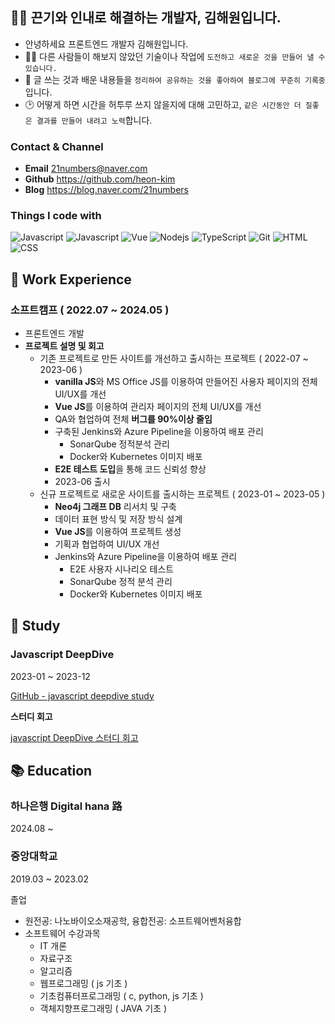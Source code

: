 ## 👋🏻 끈기와 인내로 해결하는 개발자, 김해원입니다.

- 안녕하세요 프론트엔드 개발자 김해원입니다.
- 🏃🏻 다른 사람들이 해보지 않았던 기술이나 작업에 `도전하고 새로운 것을 만들어 낼 수 있습니다.`
- 📝 글 쓰는 것과 배운 내용들을 `정리하여 공유하는 것을 좋아하여 블로그에 꾸준히 기록중`입니다.
- 🕑 어떻게 하면 시간을 허투루 쓰지 않을지에 대해 고민하고, `같은 시간동안 더 질좋은 결과를 만들어 내려고 노력`합니다.

### Contact & Channel

- **Email** 21numbers@naver.com
- **Github** https://github.com/heon-kim
- **Blog** https://blog.naver.com/21numbers

### Things I code with
<p>
  <img alt="Javascript" src="https://img.shields.io/badge/-Javascript-F7DF1E?style=flat-square&logo=javascript&logoColor=white" />
  <img alt="Javascript" src="https://img.shields.io/badge/-Tailwind_CSS-38B2AC?style=flat-square&logo=tailwind-css&logoColor=white" />
  <img alt="Vue" src="https://img.shields.io/badge/-Vue.js-35495E?style=flat-square&logo=react&logoColor=white" />
  <img alt="Nodejs" src="https://img.shields.io/badge/-Nodejs-43853d?style=flat-square&logo=Node.js&logoColor=white" />
  <img alt="TypeScript" src="https://img.shields.io/badge/-TypeScript-007ACC?style=flat-square&logo=typescript&logoColor=white" />
  <img alt="Git" src="https://img.shields.io/badge/-Git-F05032?style=flat-square&logo=git&logoColor=white" />
    <img alt="HTML" src="https://img.shields.io/badge/-HTML-E34F26?style=flat-square&logo=html5&logoColor=white" />
      <img alt="CSS" src="https://img.shields.io/badge/-CSS-1572B6?style=flat-square&logo=css3&logoColor=white" />
</p>


## 💼 Work Experience
### 소프트캠프 ( 2022.07 ~ 2024.05 )
- 프론트엔드 개발
- **프로젝트 설명 및 회고**
  - 기존 프로젝트로 만든 사이트를 개선하고 출시하는 프로젝트 ( 2022-07 ~ 2023-06 )
    - **vanilla JS**와 MS Office JS를 이용하여 만들어진 사용자 페이지의 전체 UI/UX를 개선
    - **Vue JS**를 이용하여 관리자 페이지의 전체 UI/UX를 개선
    - QA와 협업하여 전체 **버그를 90%이상 줄임**
    - 구축된 Jenkins와 Azure Pipeline을 이용하여 배포 관리
      - SonarQube 정적분석 관리
      - Docker와 Kubernetes 이미지 배포
    - **E2E 테스트 도입**을 통해 코드 신뢰성 향상
    - 2023-06 출시
  - 신규 프로젝트로 새로운 사이트를 출시하는 프로젝트 ( 2023-01 ~ 2023-05 )
    - **Neo4j 그래프 DB** 리서치 및 구축
    - 데이터 표현 방식 및 저장 방식 설계
    - **Vue JS**를 이용하여 프로젝트 생성
    - 기획과 협업하여 UI/UX 개선
    - Jenkins와 Azure Pipeline을 이용하여 배포 관리
      - E2E 사용자 시나리오 테스트
      - SonarQube 정적 분석 관리
      - Docker와 Kubernetes 이미지 배포


## 📖 Study


### Javascript DeepDive

2023-01 ~ 2023-12

[GitHub - javascript deepdive study](https://github.com/Javascript-sc/javascript-deepdive/tree/master)

**스터디 회고**

[javascript DeepDive 스터디 회고](https://heon-kim.github.io/study/2024-03-09-js-study/)


## 📚 Education

### 하나은행 Digital hana 路 

2024.08 ~ 


### 중앙대학교

2019.03 ~ 2023.02

졸업

- 원전공: 나노바이오소재공학, 융합전공: 소프트웨어벤처융합
- 소프트웨어 수강과목
  - IT 개론
  - 자료구조
  - 알고리즘
  - 웹프로그래밍 ( js 기초 )
  - 기초컴퓨터프로그래밍 ( c, python, js 기초 )
  - 객체지향프로그래밍 ( JAVA 기초 )
